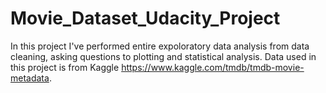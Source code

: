 # Movie_Dataset_Udacity_Project
In this project I've performed entire expoloratory data analysis from data cleaning, asking questions to plotting and statistical analysis. Data used in this project is from Kaggle https://www.kaggle.com/tmdb/tmdb-movie-metadata.

